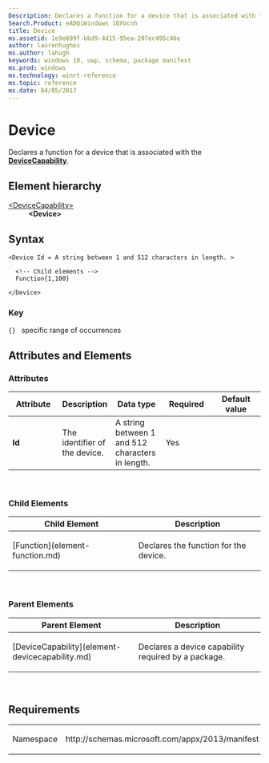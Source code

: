 ```yaml
---
Description: Declares a function for a device that is associated with the DeviceCapability.
Search.Product: eADQiWindows 10XVcnh
title: Device
ms.assetid: 1e9e699f-bbd9-4d15-95ea-207ec495c46e
author: laurenhughes
ms.author: lahugh
keywords: windows 10, uwp, schema, package manifest
ms.prod: windows
ms.technology: winrt-reference
ms.topic: reference
ms.date: 04/05/2017
---
```


# Device




Declares a function for a device that is associated with the [**DeviceCapability**](element-devicecapability.md).

## Element hierarchy

<dl>
<dt><a href="element-devicecapability.md">&lt;DeviceCapability&gt;</a></dt>
<dd><b>&lt;Device&gt;</b></dd>
</dl>

## Syntax

``` syntax
<Device Id = A string between 1 and 512 characters in length. >

  <!-- Child elements -->
  Function{1,100}

</Device>
```

### Key

`{}`   specific range of occurrences
## Attributes and Elements


### Attributes

<table>
<colgroup>
<col width="20%" />
<col width="20%" />
<col width="20%" />
<col width="20%" />
<col width="20%" />
</colgroup>
<thead>
<tr class="header">
<th>Attribute</th>
<th>Description</th>
<th>Data type</th>
<th>Required</th>
<th>Default value</th>
</tr>
</thead>
<tbody>
<tr class="odd">
<td><strong>Id</strong></td>
<td><p>The identifier of the device.</p></td>
<td>A string between 1 and 512 characters in length.</td>
<td>Yes</td>
<td></td>
</tr>
</tbody>
</table>

 

### Child Elements

<table>
<colgroup>
<col width="50%" />
<col width="50%" />
</colgroup>
<thead>
<tr class="header">
<th>Child Element</th>
<th>Description</th>
</tr>
</thead>
<tbody>
<tr class="odd">
<td>[Function](element-function.md)</td>
<td><p>Declares the function for the device.</p></td>
</tr>
</tbody>
</table>

 

### Parent Elements

<table>
<colgroup>
<col width="50%" />
<col width="50%" />
</colgroup>
<thead>
<tr class="header">
<th>Parent Element</th>
<th>Description</th>
</tr>
</thead>
<tbody>
<tr class="odd">
<td>[DeviceCapability](element-devicecapability.md)</td>
<td><p>Declares a device capability required by a package.</p></td>
</tr>
</tbody>
</table>

 

## Requirements

<table>
<colgroup>
<col width="50%" />
<col width="50%" />
</colgroup>
<tbody>
<tr class="odd">
<td><p>Namespace</p></td>
<td><p>http://schemas.microsoft.com/appx/2013/manifest</p></td>
</tr>
</tbody>
</table>

 

 



